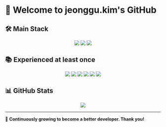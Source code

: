 # 🌟 Welcome to jeonggu.kim's GitHub  

## 🛠️ Main Stack
<div align="center">
  <img src="https://img.shields.io/badge/Java-ED8B00?logo=java&logoColor=white&style=for-the-badge" />
  <img src="https://img.shields.io/badge/C%23-239120?logo=csharp&logoColor=white&style=for-the-badge" />
  <img src="https://img.shields.io/badge/MSSQL-CC2927?logo=microsoftsqlserver&logoColor=white&style=for-the-badge" />
</div>

## 📚 Experienced at least once
<div align="center">
  <img src="https://img.shields.io/badge/MySQL-005C84?logo=mysql&logoColor=white&style=for-the-badge" />
  <img src="https://img.shields.io/badge/Oracle-F80000?logo=oracle&logoColor=white&style=for-the-badge" />
  <img src="https://img.shields.io/badge/JavaScript-ES6+-F7DF1E?logo=javascript&logoColor=black&style=for-the-badge" />
  <img src="https://img.shields.io/badge/Spring%20Boot-6DB33F?logo=springboot&logoColor=white&style=for-the-badge" />
  <img src="https://img.shields.io/badge/Node.js-339933?logo=node.js&logoColor=white&style=for-the-badge" />
  <img src="https://img.shields.io/badge/Docker-2496ED?logo=docker&logoColor=white&style=for-the-badge" />
</div>

## 📊 GitHub Stats  
<div align="center">
  <img src="https://github-readme-stats.vercel.app/api/top-langs/?username=dev-jeonggu&layout=compact&theme=vue&hide_border=true" />
</div>

---

🎯 **Continuously growing to become a better developer. Thank you!**
